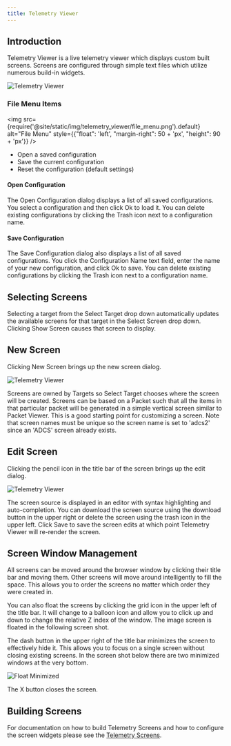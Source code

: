 ```yaml
---
title: Telemetry Viewer
---
```


## Introduction

Telemetry Viewer is a live telemetry viewer which displays custom built screens. Screens are configured through simple text files which utilize numerous build-in widgets.

![Telemetry Viewer](/img/telemetry_viewer/telemetry_viewer.png)

### File Menu Items

<!-- Image sized to match up with bullets -->

<img src={require('@site/static/img/telemetry_viewer/file_menu.png').default}
alt="File Menu"
style={{"float": 'left', "margin-right": 50 + 'px', "height": 90 + 'px'}} />

- Open a saved configuration
- Save the current configuration
- Reset the configuration (default settings)

#### Open Configuration

The Open Configuration dialog displays a list of all saved configurations. You select a configuration and then click Ok to load it. You can delete existing configurations by clicking the Trash icon next to a configuration name.

#### Save Configuration

The Save Configuration dialog also displays a list of all saved configurations. You click the Configuration Name text field, enter the name of your new configuration, and click Ok to save. You can delete existing configurations by clicking the Trash icon next to a configuration name.

## Selecting Screens

Selecting a target from the Select Target drop down automatically updates the available screens for that target in the Select Screen drop down. Clicking Show Screen causes that screen to display.

## New Screen

Clicking New Screen brings up the new screen dialog.

![Telemetry Viewer](/img/telemetry_viewer/new_screen.png)

Screens are owned by Targets so Select Target chooses where the screen will be created. Screens can be based on a Packet such that all the items in that particular packet will be generated in a simple vertical screen similar to Packet Viewer. This is a good starting point for customizing a screen. Note that screen names must be unique so the screen name is set to 'adcs2' since an 'ADCS' screen already exists.

## Edit Screen

Clicking the pencil icon in the title bar of the screen brings up the edit dialog.

![Telemetry Viewer](/img/telemetry_viewer/edit_screen.png)

The screen source is displayed in an editor with syntax highlighting and auto-completion. You can download the screen source using the download button in the upper right or delete the screen using the trash icon in the upper left. Click Save to save the screen edits at which point Telemetry Viewer will re-render the screen.

## Screen Window Management

All screens can be moved around the browser window by clicking their title bar and moving them. Other screens will move around intelligently to fill the space. This allows you to order the screens no matter which order they were created in.

You can also float the screens by clicking the grid icon in the upper left of the title bar. It will change to a balloon icon and allow you to click up and down to change the relative Z index of the window. The image screen is floated in the following screen shot.

The dash button in the upper right of the title bar minimizes the screen to effectively hide it. This allows you to focus on a single screen without closing existing screens. In the screen shot below there are two minimized windows at the very bottom.

![Float Minimized](/img/telemetry_viewer/float_minimize.png)

The X button closes the screen.

## Building Screens

For documentation on how to build Telemetry Screens and how to configure the
screen widgets please see the [Telemetry Screens](../configuration/telemetry-screens.md).
